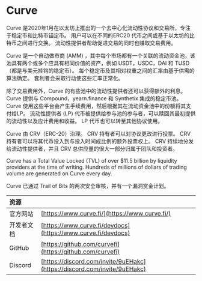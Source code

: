 # Curve

Curve 是2020年1月在以太坊上推出的一个去中心化流动性协议和交易所，专注于稳定币和比特币锚定币。 用户可以在不同的ERC20 代币之间或基于以太坊的比特币之间进行交换。 流动性提供者帮助促进交易的同时也赚取交易费用。

Curve 是一个自动做市商 \(AMM\) ，其中每个市场都有一个关联的流动资金池，该池具有两个或多个应具有相同价值的资产，例如 USDT，USDC，DAI 和 TUSD（都是与美元挂钩的稳定币）。 每个稳定币及其相对权重之间的汇率由基于供需的算法确定。 套利者会采取行动使这些汇率正常化。

除了交易费用外，Curve 的有些池中的流动性提供者还可以获得额外的利息。 Curve 提供与 Compound，yearn.finance 和 Synthetix 集成的稳定币池。 Curve 使用这些平台会产生手续费用，然后根据其在流动资金池中的份额将其支付给LP。 流动性提供者 (LP) 代币被提供给参与池的参与者，可以赎回其最初提供的流动性以及应计费用和收益。 LP 代币也可以转至其他协议使用。

Curve 由 CRV（ERC-20）治理。 CRV 持有者可以对协议更改进行投票。 CRV持有者可以将其代币投入到与投入时间成比例的额外投票权上。 CRV 持续地分发给流动性提供者，并且 CRV 总供应量的很大一部分归属于团队和投资者。

Curve has a Total Value Locked \(TVL\) of over $11.5 billion by liquidity providers at the time of writing. Hundreds of millions of dollars of trading volume are generated on Curve every day.

Curve 已通过 Trail of Bits 的两次安全审核，并有一个漏洞赏金计划。

| 资源      |                                                                          |
|:------- |:------------------------------------------------------------------------ |
| 官方网站    | [https://www.curve.fi/](https://www.curve.fi/)                           |
| 开发者文档   | [https://www.curve.fi/devdocs](https://www.curve.fi/devdocs)             |
| GitHub  | [https://github.com/curvefi](https://github.com/curvefi)                 |
| Discord | [https://discord.com/invite/9uEHakc](https://discord.com/invite/9uEHakc) |

